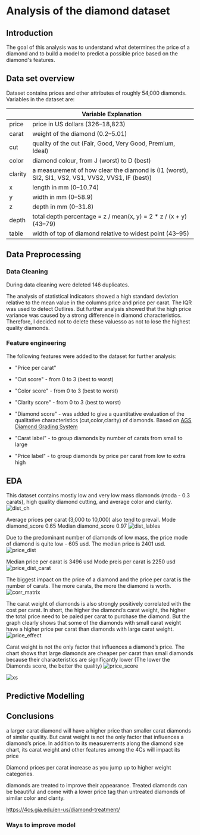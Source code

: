 # Analysis of the diamond dataset

## Introduction 
The goal of this analysis was to understand what  determines the price of a diamond and to build a model to predict a possible price based on the diamond's features.

## Data set overview
Dataset contains prices and other attributes of roughly 54,000 diamonds. Variables in the dataset are: 



|         |  Variable Explanation                                                                             |
|---------|---------------------------------------------------------------------------------------------------|
| price   | price in US dollars ($326–$18,823)                                                                |
| carat   | weight of the diamond (0.2–5.01)                                                                  |
| cut     | quality of the cut (Fair, Good, Very Good, Premium, Ideal)                                        |
| color   | diamond colour, from J (worst) to D (best)                                                        |
| clarity | a measurement of how clear the diamond is (I1 (worst), SI2, SI1, VS2, VS1, VVS2, VVS1, IF (best)) |
| x       | length in mm (0–10.74)                                                                            |
| y       | width in mm (0–58.9)                                                                              |
| z       | depth in mm (0–31.8)                                                                              |
| depth   | total depth percentage = z / mean(x, y) = 2 * z / (x + y) (43–79)                                 |
| table   | width of top of diamond relative to widest point (43–95)                                          |


## Data Preprocessing
### Data Cleaning
During data cleaning were deleted 146 duplicates. 

The analysis of statistical indicators showed a high standard deviation relative to the mean value in the columns price and price per carat. 
The IQR was used to detect  Outlires. But further analysis showed that the high price variance was caused by a strong difference in diamond characteristics.  Therefore, I decided not to delete these values ​​so as not to lose the highest quality diamonds.

### Feature engineering
The following features were added to the dataset for further analysis:
* "Price per carat"   
* "Cut score" - from 0 to 3 (best to worst)
* "Color score" - from 0 to 3 (best to worst)
* "Clarity score" - from 0 to 3 (best to worst)
* "Diamond score" - was added to give a quantitative evaluation of the qualitative characteristics (cut,color,clarity) of diamonds. Based on [AGS Diamond Grading System](https://www.americangemsociety.org/buying-diamonds-with-confidence/ags-diamond-grading-system/#:~:text=When%20writing%20the%20grades%20of,0%2F0–1.000%20carat.)  

* "Carat label" - to group diamonds by number of carats  from small to large 
* "Price label" - to group diamonds by price per carat from low to extra high


## EDA

This dataset contains mostly low and very low mass diamonds (moda - 0.3 carats), high quality diamond cutting,  and  average color and clarity. 
![dist_ch](https://github.com/YanaOrf/Diamonds_analysis/blob/main/dist_characteristics.png)

Average prices per carat (3,000 to 10,000) also tend to prevail. 
Mode diamond_score 0.65
Median diamond_score 0.97
![dist_lables](https://github.com/YanaOrf/Diamonds_analysis/blob/main/dist.png)


Due to the predominant number of diamonds of low mass, the price mode of diamond is quite low - 605 usd.
The median price is 2401 usd. 
![price_dist](https://github.com/YanaOrf/Diamonds_analysis/blob/main/price_distribution.png)

Median price per carat is 3496 usd
Mode preis per carat is 2250 usd
![price_dist_carat](https://github.com/YanaOrf/Diamonds_analysis/blob/main/Price_per_carat_dis.png)



The biggest impact on the price of a diamond and the price per carat is the number of carats. The more carats, the more the diamond is worth. 
![corr_matrix](https://github.com/YanaOrf/Diamonds_analysis/blob/main/corr_matrix.png)

The carat weight of diamonds is also strongly positively correlated with the cost per carat.  In short, the higher the diamond’s carat weight, the higher the total price  need to be paied per carat to purchase the diamond. 
But the graph clearly shows that some of the diamonds with small carat weight have a higher price per carat than diamonds with large carat weight.
![price_effect](https://github.com/YanaOrf/Diamonds_analysis/blob/main/carat_price.png)


Сarat weight is not the only factor that influences a diamond’s price. The chart shows that large diamonds are cheaper per carat than small diamonds because their characteristics are significantly lower (The lower the Diamonds score, the better the quality)
![price_score](https://github.com/YanaOrf/Diamonds_analysis/blob/main/score_price.png)


![xs]()




## Predictive Modelling 




## Conclusions

a larger carat diamond will have a higher price than smaller carat diamonds of similar quality. But carat weight is not the only factor that influences a diamond’s price. In addition to its measurements along the diamond size chart, its carat weight and other features among the 4Cs will impact its price

Diamond prices per carat increase as you jump up to higher weight categories.



diamonds are treated to improve their appearance. Treated diamonds can be beautiful and come with a lower price tag than untreated diamonds of similar color and clarity. 

https://4cs.gia.edu/en-us/diamond-treatment/


### Ways to improve model